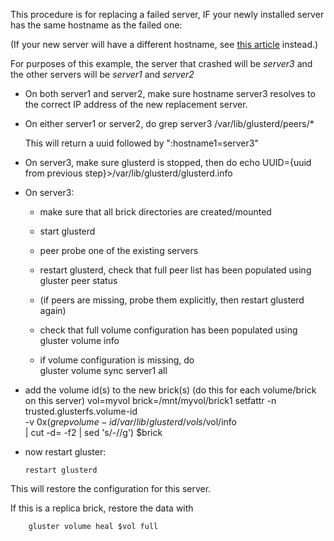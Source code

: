 This procedure is for replacing a failed server, IF your newly installed
server has the same hostname as the failed one:

(If your new server will have a different hostname, see [this
article](http://community.gluster.org/q/a-replica-node-has-failed-completely-and-must-be-replaced-with-new-empty-hardware-how-do-i-add-the-new-hardware-and-bricks-back-into-the-replica-pair-and-begin-the-healing-process/)
instead.)

For purposes of this example, the server that crashed will be *server3*
and the other servers will be *server1* and *server2*

-   On both server1 and server2, make sure hostname server3 resolves to
    the correct IP address of the new replacement server.
-   On either server1 or server2, do
        grep server3 /var/lib/glusterd/peers/*

    This will return a uuid followed by ":hostname1=server3"

-   On server3, make sure glusterd is stopped, then do
        echo UUID={uuid from previous step}>/var/lib/glusterd/glusterd.info

-   On server3:
    -   make sure that all brick directories are created/mounted
    -   start glusterd
    -   peer probe one of the existing servers
    -   restart glusterd, check that full peer list has been populated
        using
            gluster peer status

    -   (if peers are missing, probe them explicitly, then restart
        glusterd again)
    -   check that full volume configuration has been populated using
            gluster volume info

    -   if volume configuration is missing, do\
            gluster volume sync server1 all
-   add the volume id(s) to the new brick(s) (do this for each
    volume/brick on this server)
        vol=myvol
        brick=/mnt/myvol/brick1
        setfattr -n trusted.glusterfs.volume-id \
          -v 0x$(grep volume-id /var/lib/glusterd/vols/$vol/info \
          | cut -d= -f2 | sed 's/-//g') $brick

-   now restart gluster:        

        restart glusterd

This will restore the configuration for this server.

If this is a replica brick, restore the data with

        gluster volume heal $vol full